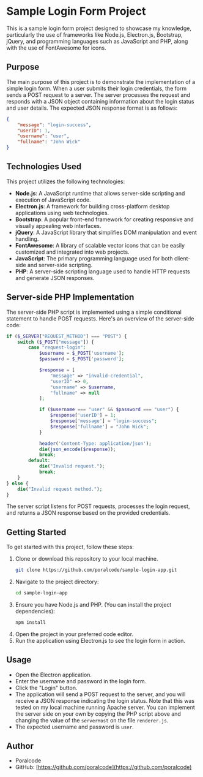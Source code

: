 # Sample Login Form Project

This is a sample login form project designed to showcase my knowledge, particularly the use of frameworks like Node.js, Electron.js, Bootstrap, jQuery, and programming languages such as JavaScript and PHP, along with the use of FontAwesome for icons.

## Purpose

The main purpose of this project is to demonstrate the implementation of a simple login form. When a user submits their login credentials, the form sends a POST request to a server. The server processes the request and responds with a JSON object containing information about the login status and user details. The expected JSON response format is as follows:

```json
{
    "message": "login-success",
    "userID": 1,
    "username": "user",
    "fullname": "John Wick"
}
```

## Technologies Used

This project utilizes the following technologies:

- **Node.js**: A JavaScript runtime that allows server-side scripting and execution of JavaScript code.
- **Electron.js**: A framework for building cross-platform desktop applications using web technologies.
- **Bootstrap**: A popular front-end framework for creating responsive and visually appealing web interfaces.
- **jQuery**: A JavaScript library that simplifies DOM manipulation and event handling.
- **FontAwesome**: A library of scalable vector icons that can be easily customized and integrated into web projects.
- **JavaScript**: The primary programming language used for both client-side and server-side scripting.
- **PHP**: A server-side scripting language used to handle HTTP requests and generate JSON responses.

## Server-side PHP Implementation

The server-side PHP script is implemented using a simple conditional statement to handle POST requests. Here's an overview of the server-side code:

```php
if ($_SERVER["REQUEST_METHOD"] === "POST") {
    switch ($_POST["message"]) {
        case "request-login":
            $username = $_POST['username'];
            $password = $_POST['password'];

            $response = [
                "message" => "invalid-credential",
                "userID" => 0,
                "username" => $username,
                "fullname" => null
            ];

            if ($username === "user" && $password === "user") {
                $response['userID'] = 1;
                $response['message'] = "login-success";
                $response['fullname'] = "John Wick";
            }

            header('Content-Type: application/json');
            die(json_encode($response));
            break;
        default:
            die("Invalid request.");
            break;
    }
} else {
    die("Invalid request method.");
}
```

The server script listens for POST requests, processes the login request, and returns a JSON response based on the provided credentials.

## Getting Started

To get started with this project, follow these steps:

1. Clone or download this repository to your local machine.
     ```bash
   git clone https://github.com/poralcode/sample-login-app.git
   ```
2. Navigate to the project directory:
    ```bash
   cd sample-login-app
   ```
3. Ensure you have Node.js and PHP. (You can install the project dependencies):
   ```bash
   npm install
   ```
5. Open the project in your preferred code editor.
6. Run the application using Electron.js to see the login form in action.

## Usage

- Open the Electron application.
- Enter the username and password in the login form.
- Click the "Login" button.
- The application will send a POST request to the server, and you will receive a JSON response indicating the login status. Note that this was tested on my local machine running Apache server. You can implement the server side on your own by copying the PHP script above and changing the value of the `serverHost` on the file `renderer.js`.
- The expected username and password is `user`.

## Author

- Poralcode
- GitHub: [https://github.com/poralcode](https://github.com/poralcode)
